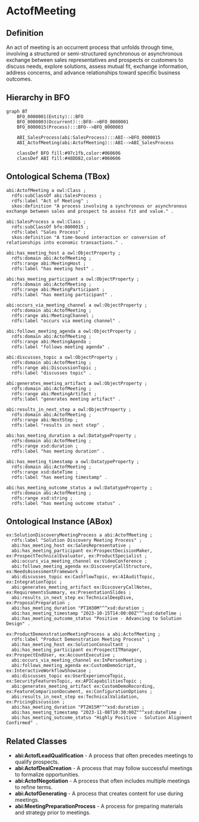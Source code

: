 # ActofMeeting

## Definition
An act of meeting is an occurrent process that unfolds through time, involving a structured or semi-structured synchronous or asynchronous exchange between sales representatives and prospects or customers to discuss needs, explore solutions, assess mutual fit, exchange information, address concerns, and advance relationships toward specific business outcomes.

## Hierarchy in BFO
```mermaid
graph BT
    BFO_0000001(Entity):::BFO
    BFO_0000003(Occurrent):::BFO-->BFO_0000001
    BFO_0000015(Process):::BFO-->BFO_0000003
    
    ABI_SalesProcess(abi:SalesProcess):::ABI-->BFO_0000015
    ABI_ActofMeeting(abi:ActofMeeting):::ABI-->ABI_SalesProcess
    
    classDef BFO fill:#97c1fb,color:#060606
    classDef ABI fill:#48DD82,color:#060606
```

## Ontological Schema (TBox)
```turtle
abi:ActofMeeting a owl:Class ;
  rdfs:subClassOf abi:SalesProcess ;
  rdfs:label "Act of Meeting" ;
  skos:definition "A process involving a synchronous or asynchronous exchange between sales and prospect to assess fit and value." .

abi:SalesProcess a owl:Class ;
  rdfs:subClassOf bfo:0000015 ;
  rdfs:label "Sales Process" ;
  skos:definition "A time-bound interaction or conversion of relationships into economic transactions." .

abi:has_meeting_host a owl:ObjectProperty ;
  rdfs:domain abi:ActofMeeting ;
  rdfs:range abi:MeetingHost ;
  rdfs:label "has meeting host" .

abi:has_meeting_participant a owl:ObjectProperty ;
  rdfs:domain abi:ActofMeeting ;
  rdfs:range abi:MeetingParticipant ;
  rdfs:label "has meeting participant" .

abi:occurs_via_meeting_channel a owl:ObjectProperty ;
  rdfs:domain abi:ActofMeeting ;
  rdfs:range abi:MeetingChannel ;
  rdfs:label "occurs via meeting channel" .

abi:follows_meeting_agenda a owl:ObjectProperty ;
  rdfs:domain abi:ActofMeeting ;
  rdfs:range abi:MeetingAgenda ;
  rdfs:label "follows meeting agenda" .

abi:discusses_topic a owl:ObjectProperty ;
  rdfs:domain abi:ActofMeeting ;
  rdfs:range abi:DiscussionTopic ;
  rdfs:label "discusses topic" .

abi:generates_meeting_artifact a owl:ObjectProperty ;
  rdfs:domain abi:ActofMeeting ;
  rdfs:range abi:MeetingArtifact ;
  rdfs:label "generates meeting artifact" .

abi:results_in_next_step a owl:ObjectProperty ;
  rdfs:domain abi:ActofMeeting ;
  rdfs:range abi:NextStep ;
  rdfs:label "results in next step" .

abi:has_meeting_duration a owl:DatatypeProperty ;
  rdfs:domain abi:ActofMeeting ;
  rdfs:range xsd:duration ;
  rdfs:label "has meeting duration" .

abi:has_meeting_timestamp a owl:DatatypeProperty ;
  rdfs:domain abi:ActofMeeting ;
  rdfs:range xsd:dateTime ;
  rdfs:label "has meeting timestamp" .

abi:has_meeting_outcome_status a owl:DatatypeProperty ;
  rdfs:domain abi:ActofMeeting ;
  rdfs:range xsd:string ;
  rdfs:label "has meeting outcome status" .
```

## Ontological Instance (ABox)
```turtle
ex:SolutionDiscoveryMeetingProcess a abi:ActofMeeting ;
  rdfs:label "Solution Discovery Meeting Process" ;
  abi:has_meeting_host ex:SalesRepresentative ;
  abi:has_meeting_participant ex:ProspectDecisionMaker, ex:ProspectTechnicalEvaluator, ex:ProductSpecialist ;
  abi:occurs_via_meeting_channel ex:VideoConference ;
  abi:follows_meeting_agenda ex:DiscoveryCallStructure, ex:NeedsAssessmentFramework ;
  abi:discusses_topic ex:CashflowTopic, ex:AIAuditTopic, ex:IntegrationTopic ;
  abi:generates_meeting_artifact ex:DiscoveryCallNotes, ex:RequirementsSummary, ex:PresentationSlides ;
  abi:results_in_next_step ex:TechnicalDeepDive, ex:ProposalPreparation ;
  abi:has_meeting_duration "PT1H30M"^^xsd:duration ;
  abi:has_meeting_timestamp "2023-10-15T14:00:00Z"^^xsd:dateTime ;
  abi:has_meeting_outcome_status "Positive - Advancing to Solution Design" .

ex:ProductDemonstrationMeetingProcess a abi:ActofMeeting ;
  rdfs:label "Product Demonstration Meeting Process" ;
  abi:has_meeting_host ex:SolutionConsultant ;
  abi:has_meeting_participant ex:ProspectITManager, ex:ProspectEndUser, ex:AccountExecutive ;
  abi:occurs_via_meeting_channel ex:InPersonMeeting ;
  abi:follows_meeting_agenda ex:CustomDemoScript, ex:InteractiveWorkflowShowcase ;
  abi:discusses_topic ex:UserExperienceTopic, ex:SecurityFeaturesTopic, ex:APICapabilitiesTopic ;
  abi:generates_meeting_artifact ex:CustomDemoRecording, ex:FeatureComparisonDocument, ex:ConfigurationOptions ;
  abi:results_in_next_step ex:TechnicalValidation, ex:PricingDiscussion ;
  abi:has_meeting_duration "PT2H15M"^^xsd:duration ;
  abi:has_meeting_timestamp "2023-11-08T10:30:00Z"^^xsd:dateTime ;
  abi:has_meeting_outcome_status "Highly Positive - Solution Alignment Confirmed" .
```

## Related Classes
- **abi:ActofLeadQualification** - A process that often precedes meetings to qualify prospects.
- **abi:ActofDealCreation** - A process that may follow successful meetings to formalize opportunities.
- **abi:ActofNegotiation** - A process that often includes multiple meetings to refine terms.
- **abi:ActofGenerating** - A process that creates content for use during meetings.
- **abi:MeetingPreparationProcess** - A process for preparing materials and strategy prior to meetings. 
